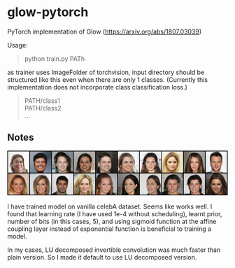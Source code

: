 # glow-pytorch
PyTorch implementation of Glow (https://arxiv.org/abs/1807.03039)

Usage:

> python train.py PATh

as trainer uses ImageFolder of torchvision, input directory should be structured like this even when there are only 1 classes. (Currently this implementation does not incorporate class classification loss.)

> PATH/class1 <br/>
> PATH/class2 <br/>
> ...

## Notes

![Sample](sample.png)

I have trained model on vanilla celebA dataset. Seems like works well. I found that learning rate (I have used 1e-4 without scheduling), learnt prior, number of bits (in this cases, 5), and using sigmoid function at the affine coupling layer instead of exponential function is beneficial to training a model.

In my cases, LU decomposed invertible convolution was much faster than plain version. So I made it default to use LU decomposed version.